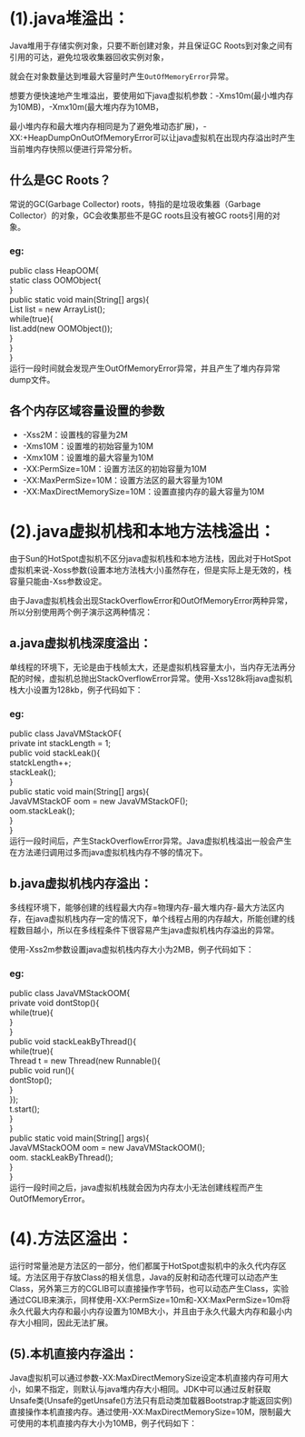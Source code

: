 
# (1).java堆溢出：

Java堆用于存储实例对象，只要不断创建对象，并且保证GC Roots到对象之间有引用的可达，避免垃圾收集器回收实例对象，

就会在对象数量达到堆最大容量时产生`OutOfMemoryError`异常。

想要方便快速地产生堆溢出，要使用如下java虚拟机参数：-Xms10m(最小堆内存为10MB)，-Xmx10m(最大堆内存为10MB，

最小堆内存和最大堆内存相同是为了避免堆动态扩展)，-XX:+HeapDumpOnOutOfMemoryError可以让java虚拟机在出现内存溢出时产生当前堆内存快照以便进行异常分析。

## 什么是GC Roots？
常说的GC(Garbage Collector) roots，特指的是垃圾收集器（Garbage Collector）的对象，GC会收集那些不是GC roots且没有被GC roots引用的对象。

### eg:
  public class HeapOOM{  
    static class OOMObject{  
  }  
  public static void main(String[] args){  
    List<OOMObject> list = new ArrayList<OOMObject>();  
    while(true){  
    list.add(new OOMObject());  
  }  
  }  
  }  
运行一段时间就会发现产生OutOfMemoryError异常，并且产生了堆内存异常dump文件。

## 各个内存区域容量设置的参数
* -Xss2M：设置栈的容量为2M
* -Xms10M：设置堆的初始容量为10M
* -Xmx10M：设置堆的最大容量为10M
* -XX:PermSize=10M：设置方法区的初始容量为10M
* -XX:MaxPermSize=10M：设置方法区的最大容量为10M
* -XX:MaxDirectMemorySize=10M：设置直接内存的最大容量为10M

# (2).java虚拟机栈和本地方法栈溢出：

由于Sun的HotSpot虚拟机不区分java虚拟机栈和本地方法栈，因此对于HotSpot虚拟机来说-Xoss参数(设置本地方法栈大小)虽然存在，但是实际上是无效的，栈容量只能由-Xss参数设定。

由于Java虚拟机栈会出现StackOverflowError和OutOfMemoryError两种异常，所以分别使用两个例子演示这两种情况：

## a.java虚拟机栈深度溢出：

单线程的环境下，无论是由于栈帧太大，还是虚拟机栈容量太小，当内存无法再分配的时候，虚拟机总抛出StackOverflowError异常。使用-Xss128k将java虚拟机栈大小设置为128kb，例子代码如下：

### eg:  
public class JavaVMStackOF{  
	private int stackLength = 1;  
	public void stackLeak(){  
		statckLength++;  
		stackLeak();  
}  
public static void main(String[] args){  
	JavaVMStackOF oom = new JavaVMStackOF();  
oom.stackLeak();  
}  
}  
运行一段时间后，产生StackOverflowError异常。Java虚拟机栈溢出一般会产生在方法递归调用过多而java虚拟机栈内存不够的情况下。

## b.java虚拟机栈内存溢出：

多线程环境下，能够创建的线程最大内存=物理内存-最大堆内存-最大方法区内存，在java虚拟机栈内存一定的情况下，单个线程占用的内存越大，所能创建的线程数目越小，所以在多线程条件下很容易产生java虚拟机栈内存溢出的异常。

使用-Xss2m参数设置java虚拟机栈内存大小为2MB，例子代码如下：
### eg:  
public class JavaVMStackOOM{  
	private void dontStop(){  
	while(true){  
}  
}  
public void stackLeakByThread(){  
	while(true){  
		Thread t = new Thread(new Runnable(){  
	public void run(){  
	dontStop();  
}  
});  
t.start();  
}  
}   
public static void main(String[] args){  
	JavaVMStackOOM oom = new JavaVMStackOOM();  
	oom. stackLeakByThread();    
}  
}  
运行一段时间之后，java虚拟机栈就会因为内存太小无法创建线程而产生OutOfMemoryError。  
# (4).方法区溢出：
运行时常量池是方法区的一部分，他们都属于HotSpot虚拟机中的永久代内存区域。方法区用于存放Class的相关信息，Java的反射和动态代理可以动态产生Class，另外第三方的CGLIB可以直接操作字节码，也可以动态产生Class，实验通过CGLIB来演示，同样使用-XX:PermSize=10m和-XX:MaxPermSize=10m将永久代最大内存和最小内存设置为10MB大小，并且由于永久代最大内存和最小内存大小相同，因此无法扩展。

## (5).本机直接内存溢出：

Java虚拟机可以通过参数-XX:MaxDirectMemorySize设定本机直接内存可用大小，如果不指定，则默认与java堆内存大小相同。JDK中可以通过反射获取Unsafe类(Unsafe的getUnsafe()方法只有启动类加载器Bootstrap才能返回实例)直接操作本机直接内存。通过使用-XX:MaxDirectMemorySize=10M，限制最大可使用的本机直接内存大小为10MB，例子代码如下：
